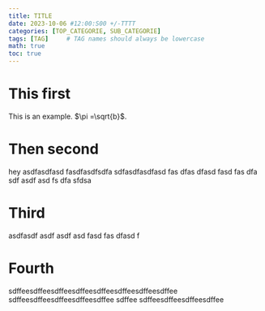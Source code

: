 ```yaml
---
title: TITLE
date: 2023-10-06 #12:00:S00 +/-TTTT
categories: [TOP_CATEGORIE, SUB_CATEGORIE]
tags: [TAG]     # TAG names should always be lowercase
math: true 
toc: true
---
```


# This first
This is an example. $\pi =\sqrt{b}$.

# Then second
hey
asdfasdfasd
fasdfasdfsdfa
sdfasdfasdfasd
fas
dfas
dfasd
fasd
fas
dfa
sdf
asdf
asd
fs
dfa
sfdsa



# Third
asdfasdf
asdf
asdf
asd
fasd
fas
dfasd
f
# Fourth
sdffeesdffeesdffeesdffeesdffeesdffeesdffeesdffee
sdffeesdffeesdffeesdffeesdffee
sdffee
sdffeesdffeesdffeesdffee